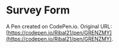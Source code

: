 # Survey Form

A Pen created on CodePen.io. Original URL: [https://codepen.io/Ribal21/pen/GRENZMY](https://codepen.io/Ribal21/pen/GRENZMY).


